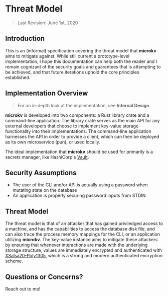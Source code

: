 # Threat Model

> Last Revision: June 1st, 2020

## Introduction

This is an (informal) specification covering the threat model that __microkv__ aims to mitigate against. While still current a prototype-level implementation, I hope this documentation can help both the reader and I remain cognizant of the security goals and guarentees that is attempting to be achieved, and that future iterations uphold the core principles established.

## Implementation Overview

> For an in-depth look at the implementation, see __Internal Design__.

__microkv__ is developed into two components: a Rust library crate and a command-line application. The library crate serves as the main API for any external developers that choose to implement key-value storage functionality into their implementations. The command-line application harnesses the API in order to provide a client, which can then be deployed as its own microservice (pun), or used locally.

The ideal implementation that __microkv__ should be used for primarily is a secrets manager, like HashiCorp's [Vault](https://www.vaultproject.io/).

## Security Assumptions

* The user of the CLI and/or API is actually using a password when mutating state on the database
* An application is properly securing password inputs from STDIN.

## Threat Model

The threat model is that of an attacker that has gained priviledged access to a machine, and has the capabilities to access the database disk file, and can also trace the process memory mappings for the CLI, or an application utilizing __microkv__. The key-value instance aims to mitigate these attackers by ensuring that whenever interactions are made with the underlying storage structure, values are immediately encrypted and authenticated with [XSalsa20-Poly1305](https://crypto.stackexchange.com/questions/33013/is-xsalsa20-poly1305-siv-a-reasonable-choice-for-nonce-misuse-resistant-authenti), which is a strong and modern authenticated encryption scheme.

## Questions or Concerns?

Reach out to me!
